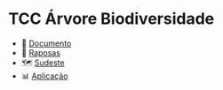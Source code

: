 # TCC Árvore Biodiversidade

- 📝 [Documento](/tcc/TCC_CarlosCesar.pdf)
- 🦊 [Raposas](/code/raposas.ipynb)
- 🗺️ [Sudeste](/code/ibge.ipynb)
- 📊 [Aplicação](https://carcesar.github.io/TCC-Arvore-Biodiversidade/)



